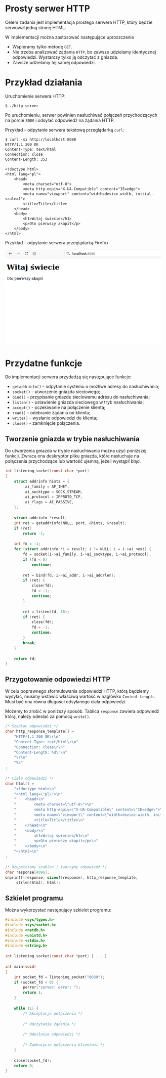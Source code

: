 # Prosty serwer HTTP

Celem zadania jest implementacja prostego serwera HTTP, który będzie
serwował jedną stronę HTML.

W implementacji można zastosować następujące uproszczenia

- Wspieramy tylko metodę `GET`.
- Nie trzeba analizować żądania `HTTP`, bo zawsze udzielamy identycznej odpowiedzi.
  Wystarczy tylko ją odczytać z gniazda.
- Zawsze udzielamy tej samej odpowiedzi.

# Przykład działania

Uruchomienie serwera HTTP:
```
$ ./http-server
```

Po uruchomieniu, serwer powinien nasłuchiwać połączeń przychodzących na porcie
`8080` i odsyłać odpowiedź na żądania HTTP.

Przykład - odpytanie serwera tekstową przeglądarką `curl`:
```
$ curl -si http://localhost:8080
HTTP/1.1 200 OK
Content-Type: text/html
Connection: close
Content-Length: 353

<!doctype html>
<html lang="pl">
    <head>
        <meta charset="utf-8">
        <meta http-equiv="X-UA-Compatible" content="IE=edge">
        <meta name="viewport" content="width=device-width, initial-scale=1">
        <title>Title</title>
    </head>
    <body>
        <h1>Witaj świecie</h1>
        <p>Oto pierwszy akapit</p>
    </body>
</html>
```

Przykład - odpytanie serwera przeglądarką Firefox

![](assets/taskexample.png)

# Przydatne funkcje

Do implementacji serwera przydadzą się następujące funkcje:

- `getaddrinfo()` - odpytanie systemu o możliwe adresy do nasłuchiwania;
- `socket()` - utworzenie gniazda sieciowego;
- `bind()` - przypisanie gniazdu sieciowemu adresu do nasłuchiwania;
- `listen()` - ustawienie gniazda sieciowego w tryb nasłuchiwania;
- `accept()` - oczekiwanie na połączenie klienta;
- `read()` - odebranie żądania od klienta;
- `write()` - wysłanie odpowiedzi do klienta;
- `close()` - zamknięcie połączenia.

## Tworzenie gniazda w trybie nasłuchiwania

Do utworzenia gniazda w trybie nasłuchiwania można użyć poniższej funkcji.
Zwraca ona deskryptor pliku gniazda, które nasłuchuje na połączenia przychodzące
lub wartość ujemną, jeżeli wystąpił błąd.

```c
int listening_socket(const char *port)
{
	struct addrinfo hints = {
		.ai_family = AF_INET,
		.ai_socktype = SOCK_STREAM,
		.ai_protocol = IPPROTO_TCP,
		.ai_flags = AI_PASSIVE,
	};

	struct addrinfo *result;
	int ret = getaddrinfo(NULL, port, &hints, &result);
	if (ret)
		return -1;

	int fd = -1;
	for (struct addrinfo *i = result; i != NULL; i = i->ai_next) {
		fd = socket(i->ai_family, i->ai_socktype, i->ai_protocol);
		if (fd < 0)
			continue;

		ret = bind(fd, i->ai_addr, i->ai_addrlen);
		if (ret) {
			close(fd);
			fd = -1;
			continue;
		}

		ret = listen(fd, 16);
		if (ret) {
			close(fd);
			fd = -1;
			continue;
		}
		break;
	}

	return fd;
}
```

## Przygotowanie odpowiedzi HTTP

W celu poprawnego sformułowania odpowiedzi HTTP, którą będziemy wysyłać, musimy
wstawić właściwą wartość w nagłówku `Content-Length`. Musi być ona równa długości
odsyłanego ciała odpowiedzi. 

Możemy to zrobić w poniższy sposób. Tablica `response` zawiera odpowiedź którą,
należy odesłać za pomocą `write()`.
```c
/* Szablon odpowiedzi */
char http_response_template[] =
	"HTTP/1.1 200 OK\r\n"
	"Content-Type: text/html\r\n"
	"Connection: close\r\n"
	"Content-Length: %d\r\n"
	"\r\n"
	"%s"
;

/* Ciało odpowiedzi */
char html[] =
	"<!doctype html>\n"
	"<html lang=\"pl\">\n"
	"    <head>\n"
	"        <meta charset=\"utf-8\">\n"
	"        <meta http-equiv=\"X-UA-Compatible\" content=\"IE=edge\">\n"
	"        <meta name=\"viewport\" content=\"width=device-width, initial-scale=1\">\n"
	"        <title>Title</title>\n"
	"    </head>\n"
	"    <body>\n"
	"        <h1>Witaj świecie</h1>\n"
	"        <p>Oto pierwszy akapit</p>\n"
	"    </body>\n"
	"</html>\n"
;

/* Uzupełniamy szablon i tworzymy odpowiedź */
char response[4096];
snprintf(response, sizeof(response), http_response_template,
	 strlen(html), html);
```

## Szkielet programu

Można wykorzystać następujący szkielet programu:
```c
#include <sys/types.h>
#include <sys/socket.h>
#include <netdb.h>
#include <unistd.h>
#include <stdio.h>
#include <string.h>

int listening_socket(const char *port) { ... }

int main(void)
{
	int socket_fd = listening_socket("8080");
	if (socket_fd < 0) {
		perror("server: error: ");
		return 1;
	}

	while (1) {
		/* Akceptacja połączenia */

		/* Odczytanie żądania */

		/* Odesłanie odpowiedzi */

		/* Zamknięcie połączenia klientowi */
	}

	close(socket_fd);
	return 0;
}
```
